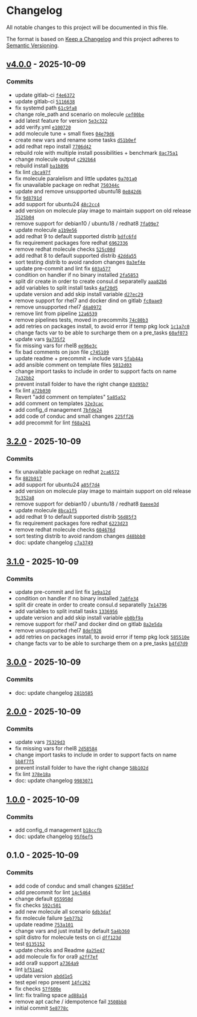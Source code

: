 # Changelog

All notable changes to this project will be documented in this file.

The format is based on [Keep a Changelog](https://keepachangelog.com/en/1.0.0/)
and this project adheres to [Semantic Versioning](https://semver.org/spec/v2.0.0.html).

## [v4.0.0](https://gitlab.pleal.ovh/ansible-roles_base/ansible-apps_consul_agent/compare/3.3.0...v4.0.0) - 2025-10-09

### Commits

- update gitlab-ci [`f4e6372`](https://gitlab.pleal.ovh/ansible-roles_base/ansible-apps_consul_agent/commit/f4e637244325f8e8a803d3cf983e58ef429a20ef)
- update gitlab-ci [`5116638`](https://gitlab.pleal.ovh/ansible-roles_base/ansible-apps_consul_agent/commit/51166385b8a956a5826d3ec5dba82c979aac5423)
- fix systemd path [`61c9fa8`](https://gitlab.pleal.ovh/ansible-roles_base/ansible-apps_consul_agent/commit/61c9fa8dcf3306ccdb1668e0ff661c3fe856b53e)
- change role_path and scenario on molecule [`cef00be`](https://gitlab.pleal.ovh/ansible-roles_base/ansible-apps_consul_agent/commit/cef00be9e8928d093954125e66549e28ad0710f1)
- add latest feature for version [`5e3c322`](https://gitlab.pleal.ovh/ansible-roles_base/ansible-apps_consul_agent/commit/5e3c3220e618eafb4b5edc285b91a58c1aaa6dd4)
- add verify.yml [`e100720`](https://gitlab.pleal.ovh/ansible-roles_base/ansible-apps_consul_agent/commit/e100720cb79e80d4e2b7da9fcbbeecb8e414e2ef)
- add molecule tune + small fixes [`04e79d6`](https://gitlab.pleal.ovh/ansible-roles_base/ansible-apps_consul_agent/commit/04e79d68433b7bf838971da8737e434d9b7f0996)
- create new vars and rename some tasks [`d51b0ef`](https://gitlab.pleal.ovh/ansible-roles_base/ansible-apps_consul_agent/commit/d51b0ef330738538058eade10a3c237889f8caf9)
- add redhat repo install [`7706d42`](https://gitlab.pleal.ovh/ansible-roles_base/ansible-apps_consul_agent/commit/7706d42e78256b28c26cd98b3dcb063b20f4a2d1)
- rebuild role with multiple install possibilities + benchmark [`8ac75a1`](https://gitlab.pleal.ovh/ansible-roles_base/ansible-apps_consul_agent/commit/8ac75a1ec831b88f3028becf5fea3e046647943b)
- change molecule output [`c292b64`](https://gitlab.pleal.ovh/ansible-roles_base/ansible-apps_consul_agent/commit/c292b64a25ed8669178516ba51a22a7da9954c74)
- rebuild install [`ba1b896`](https://gitlab.pleal.ovh/ansible-roles_base/ansible-apps_consul_agent/commit/ba1b8966881b560d87d70ab2fedf1432bc3539d3)
- fix lint [`cbca97f`](https://gitlab.pleal.ovh/ansible-roles_base/ansible-apps_consul_agent/commit/cbca97f31c9745bd63038c0b0679e885b204405f)
- fix molecule paralelism and little updates [`0a701a0`](https://gitlab.pleal.ovh/ansible-roles_base/ansible-apps_consul_agent/commit/0a701a0644ff6d0a136b345c47f517a7c6e793d4)
- fix unavailable package on redhat [`750344c`](https://gitlab.pleal.ovh/ansible-roles_base/ansible-apps_consul_agent/commit/750344c16cb487425a559df0154fa65704572384)
- update and remove unsupported ubuntu18 [`0e842d6`](https://gitlab.pleal.ovh/ansible-roles_base/ansible-apps_consul_agent/commit/0e842d6b54008750c52a61fbd5e9b75a338cf80f)
- fix [`9d8791d`](https://gitlab.pleal.ovh/ansible-roles_base/ansible-apps_consul_agent/commit/9d8791d70984ea9e5377b9e195404e235ef78276)
- add support for ubuntu24 [`48c2cc4`](https://gitlab.pleal.ovh/ansible-roles_base/ansible-apps_consul_agent/commit/48c2cc40360cb75a97f22a4ae966acf55982d254)
- add version on molecule play image to maintain support on old release [`3525b04`](https://gitlab.pleal.ovh/ansible-roles_base/ansible-apps_consul_agent/commit/3525b04d34b92e358368550e732d58737aede5e8)
- remove support for debian10 / ubuntu18 / redhat8 [`7fa09e7`](https://gitlab.pleal.ovh/ansible-roles_base/ansible-apps_consul_agent/commit/7fa09e781d002f98a85265f692b2209044edfe67)
- update molecule [`a1b9e56`](https://gitlab.pleal.ovh/ansible-roles_base/ansible-apps_consul_agent/commit/a1b9e56d2fe247f9a02ee1d2b06c0602e6cc1a7f)
- add redhat 9 to default supported distrib [`bdfc6fd`](https://gitlab.pleal.ovh/ansible-roles_base/ansible-apps_consul_agent/commit/bdfc6fd07572deebc254cb47af4415735dc64476)
- fix requirement packages fore redhat [`6962336`](https://gitlab.pleal.ovh/ansible-roles_base/ansible-apps_consul_agent/commit/69623364680db5248b68f78419e542cf51ddc340)
- remove redhat molecule checks [`525c00d`](https://gitlab.pleal.ovh/ansible-roles_base/ansible-apps_consul_agent/commit/525c00db2f25a23870018c235f735b04ea0d1298)
- add redhat 8 to default supported distrib [`42dda55`](https://gitlab.pleal.ovh/ansible-roles_base/ansible-apps_consul_agent/commit/42dda550835c16fc6730693288f87d6c6f3f30e3)
- sort testing distrib to avoid random changes [`0a3ef4e`](https://gitlab.pleal.ovh/ansible-roles_base/ansible-apps_consul_agent/commit/0a3ef4e7da66a7fa707246c9fab4e3aa32288d2a)
- update pre-commit and lint fix [`603a577`](https://gitlab.pleal.ovh/ansible-roles_base/ansible-apps_consul_agent/commit/603a577e1bc6036a77b4e593d7e3f4ea8eebf590)
- condition on handler if no binary installed [`2fa5853`](https://gitlab.pleal.ovh/ansible-roles_base/ansible-apps_consul_agent/commit/2fa5853ad2fc6f6ea448129527b8b77aafc13e5e)
- split dir create in order to create consul.d separatelly [`aaa82b6`](https://gitlab.pleal.ovh/ansible-roles_base/ansible-apps_consul_agent/commit/aaa82b6e167b253545f141810321d33b2cadaf08)
- add variables to split install tasks [`4af20d5`](https://gitlab.pleal.ovh/ansible-roles_base/ansible-apps_consul_agent/commit/4af20d5f9bebf03b8b8238957a51c01b72908cad)
- update version and add skip install variable [`d27ec29`](https://gitlab.pleal.ovh/ansible-roles_base/ansible-apps_consul_agent/commit/d27ec2956762b849658b3ffd99629ea7b9f7be48)
- remove support for rhel7 and docker dind on gitlab [`fc0aae9`](https://gitlab.pleal.ovh/ansible-roles_base/ansible-apps_consul_agent/commit/fc0aae921ea3ed32bbfbe02690e21bf4b7e5e474)
- remove unsupported rhel7 [`d4a0972`](https://gitlab.pleal.ovh/ansible-roles_base/ansible-apps_consul_agent/commit/d4a09725ab7838433bbf81096dda9c3c4b00d120)
- remove lint from pipeline [`12a6539`](https://gitlab.pleal.ovh/ansible-roles_base/ansible-apps_consul_agent/commit/12a653930cac36c0c43dc4fa1d84d352c3da21ff)
- remove pipelines tests, moved in precommits [`74c80b3`](https://gitlab.pleal.ovh/ansible-roles_base/ansible-apps_consul_agent/commit/74c80b39058ae859dd3a83571f89b23b989554cd)
- add retries on packages install, to avoid error if temp pkg lock [`1c1a7c0`](https://gitlab.pleal.ovh/ansible-roles_base/ansible-apps_consul_agent/commit/1c1a7c06b190d2d60e75a5f2f348fcabd3a4753d)
- change facts var to be able to surcharge them on a pre_tasks [`60af073`](https://gitlab.pleal.ovh/ansible-roles_base/ansible-apps_consul_agent/commit/60af0733001bc7f8b68106777c46e20fa4cee773)
- update vars [`9a735f2`](https://gitlab.pleal.ovh/ansible-roles_base/ansible-apps_consul_agent/commit/9a735f29039d1a5626d78bc69e8dc2fe54b348c2)
- fix missing vars for rhel8 [`ee96e3c`](https://gitlab.pleal.ovh/ansible-roles_base/ansible-apps_consul_agent/commit/ee96e3c6259299dfda694d059fbc61c6bff625a0)
- fix bad comments on json file [`c745109`](https://gitlab.pleal.ovh/ansible-roles_base/ansible-apps_consul_agent/commit/c7451097c140b10919b2472b5b09a2f48e3a7ac3)
- update readme + precommit + include vars [`5fab44a`](https://gitlab.pleal.ovh/ansible-roles_base/ansible-apps_consul_agent/commit/5fab44adc898b44d2b2ba0dae4003933e98d8afb)
- add ansible comment on template files [`5012d03`](https://gitlab.pleal.ovh/ansible-roles_base/ansible-apps_consul_agent/commit/5012d0354125bb49ab43f8525e1797c71b6d39af)
- change import tasks to include in order to support facts on name [`7a32bb2`](https://gitlab.pleal.ovh/ansible-roles_base/ansible-apps_consul_agent/commit/7a32bb2f16d8ef8f8a865d0af05613a9609d7c2d)
- prevent install folder to have the right change [`03d95b7`](https://gitlab.pleal.ovh/ansible-roles_base/ansible-apps_consul_agent/commit/03d95b7438f502868402b019a427c4da09ab07fb)
- fix lint [`a72b030`](https://gitlab.pleal.ovh/ansible-roles_base/ansible-apps_consul_agent/commit/a72b030c97a62ec187e8bb7cb0d420f40bdb1715)
- Revert "add comment on templates" [`5a85a52`](https://gitlab.pleal.ovh/ansible-roles_base/ansible-apps_consul_agent/commit/5a85a52b13e3d8835420fdf40ab5e8d617499dc7)
- add comment on templates [`32e3cac`](https://gitlab.pleal.ovh/ansible-roles_base/ansible-apps_consul_agent/commit/32e3cac4a26fcb7a28ab25cde6bf7262ac08b1ee)
- add  config_d management [`7bfde24`](https://gitlab.pleal.ovh/ansible-roles_base/ansible-apps_consul_agent/commit/7bfde240d32f6867fe8a250e27b704f775b170b3)
- add code of conduc and small changes [`225ff26`](https://gitlab.pleal.ovh/ansible-roles_base/ansible-apps_consul_agent/commit/225ff26a16e9bc1af8072b444b4ed0ddb8e2d6d3)
- add precommit for lint [`f68a241`](https://gitlab.pleal.ovh/ansible-roles_base/ansible-apps_consul_agent/commit/f68a241427516033798a2df01389e32e1b30495e)

## [3.2.0](https://gitlab.pleal.ovh/ansible-roles_base/ansible-apps_consul_agent/compare/3.1.0...3.2.0) - 2025-10-09

### Commits

- fix unavailable package on redhat [`2ca6572`](https://gitlab.pleal.ovh/ansible-roles_base/ansible-apps_consul_agent/commit/2ca6572181ec86598c12ac1a97c39145e4fe0545)
- fix [`882b917`](https://gitlab.pleal.ovh/ansible-roles_base/ansible-apps_consul_agent/commit/882b917b80b3fe51c768618a6040ce5f2be4f53d)
- add support for ubuntu24 [`a85f7d4`](https://gitlab.pleal.ovh/ansible-roles_base/ansible-apps_consul_agent/commit/a85f7d44017bba89f67232090becf555dc03c165)
- add version on molecule play image to maintain support on old release [`9c352a8`](https://gitlab.pleal.ovh/ansible-roles_base/ansible-apps_consul_agent/commit/9c352a8a11438609574251132923a9cf62dda8c3)
- remove support for debian10 / ubuntu18 / redhat8 [`0aeee3d`](https://gitlab.pleal.ovh/ansible-roles_base/ansible-apps_consul_agent/commit/0aeee3d11a417ad9d0cda1ec2a449756645ddde0)
- update molecule [`8bca1f5`](https://gitlab.pleal.ovh/ansible-roles_base/ansible-apps_consul_agent/commit/8bca1f5b0cf9fb1a0865dd9739aaf045eb78ba61)
- add redhat 9 to default supported distrib [`56d85f3`](https://gitlab.pleal.ovh/ansible-roles_base/ansible-apps_consul_agent/commit/56d85f3a05fcdd6f49e1139436a801eaaaa4752a)
- fix requirement packages fore redhat [`6223d23`](https://gitlab.pleal.ovh/ansible-roles_base/ansible-apps_consul_agent/commit/6223d232aee0a484965de23f53df7a1b41081987)
- remove redhat molecule checks [`604676d`](https://gitlab.pleal.ovh/ansible-roles_base/ansible-apps_consul_agent/commit/604676de209d2cb2e98acfb4b8d03aff2e741d91)
- sort testing distrib to avoid random changes [`d48bbb0`](https://gitlab.pleal.ovh/ansible-roles_base/ansible-apps_consul_agent/commit/d48bbb048f5923942d01c4a34962074ab5641932)
- doc: update changelog [`c7a3749`](https://gitlab.pleal.ovh/ansible-roles_base/ansible-apps_consul_agent/commit/c7a374972aeef73fd92e34f63f1ed29b3d9dd992)

## [3.1.0](https://gitlab.pleal.ovh/ansible-roles_base/ansible-apps_consul_agent/compare/3.0.0...3.1.0) - 2025-10-09

### Commits

- update pre-commit and lint fix [`1e9a12d`](https://gitlab.pleal.ovh/ansible-roles_base/ansible-apps_consul_agent/commit/1e9a12dc720b7b44b82319a55f6a49d8299523fa)
- condition on handler if no binary installed [`7a8fe34`](https://gitlab.pleal.ovh/ansible-roles_base/ansible-apps_consul_agent/commit/7a8fe3427c3927df9be2dc7c40ad93e77c3c2faa)
- split dir create in order to create consul.d separatelly [`7e14796`](https://gitlab.pleal.ovh/ansible-roles_base/ansible-apps_consul_agent/commit/7e14796dcc08f0839ed73e6ff5ad8ab85b3fb287)
- add variables to split install tasks [`1336956`](https://gitlab.pleal.ovh/ansible-roles_base/ansible-apps_consul_agent/commit/13369563212286635d84b4f1c1920c3dce789079)
- update version and add skip install variable [`eb0bf9a`](https://gitlab.pleal.ovh/ansible-roles_base/ansible-apps_consul_agent/commit/eb0bf9ac18471781d4cd24159add53df9adb40a2)
- remove support for rhel7 and docker dind on gitlab [`8a2e5da`](https://gitlab.pleal.ovh/ansible-roles_base/ansible-apps_consul_agent/commit/8a2e5dac94d6831d654e8878e704dbfe28ca604a)
- remove unsupported rhel7 [`8def026`](https://gitlab.pleal.ovh/ansible-roles_base/ansible-apps_consul_agent/commit/8def0268eb3b466b135aa87427d47b0a29b0913f)
- add retries on packages install, to avoid error if temp pkg lock [`585510e`](https://gitlab.pleal.ovh/ansible-roles_base/ansible-apps_consul_agent/commit/585510eb1b4e16b769dc98c3966527c6e2bef396)
- change facts var to be able to surcharge them on a pre_tasks [`b4fd7d9`](https://gitlab.pleal.ovh/ansible-roles_base/ansible-apps_consul_agent/commit/b4fd7d9945244352b94525fd26adffdbd19e6245)

## [3.0.0](https://gitlab.pleal.ovh/ansible-roles_base/ansible-apps_consul_agent/compare/2.0.0...3.0.0) - 2025-10-09

### Commits

- doc: update changelog [`281b585`](https://gitlab.pleal.ovh/ansible-roles_base/ansible-apps_consul_agent/commit/281b585972797664c51a72e21d31037f2dcd7f43)

## [2.0.0](https://gitlab.pleal.ovh/ansible-roles_base/ansible-apps_consul_agent/compare/1.1.0...2.0.0) - 2025-10-09

### Commits

- update vars [`75329d3`](https://gitlab.pleal.ovh/ansible-roles_base/ansible-apps_consul_agent/commit/75329d353695522d41d0342a5e98172cadfe18e5)
- fix missing vars for rhel8 [`2d58584`](https://gitlab.pleal.ovh/ansible-roles_base/ansible-apps_consul_agent/commit/2d58584357cb7ca8b56b4b5f2a438809a093a979)
- change import tasks to include in order to support facts on name [`bb8f7f5`](https://gitlab.pleal.ovh/ansible-roles_base/ansible-apps_consul_agent/commit/bb8f7f54d760e8d6d4d1cb9bdccb4aabbc19e170)
- prevent install folder to have the right change [`58b102d`](https://gitlab.pleal.ovh/ansible-roles_base/ansible-apps_consul_agent/commit/58b102d2e6fedd77d11972311f6711e151502563)
- fix lint [`378e18a`](https://gitlab.pleal.ovh/ansible-roles_base/ansible-apps_consul_agent/commit/378e18ab6c3929ea512f7605510911758fc500cc)
- doc: update changelog [`9983071`](https://gitlab.pleal.ovh/ansible-roles_base/ansible-apps_consul_agent/commit/99830716137bdf94f9de06f4c00df4e1c7acedd4)

## [1.0.0](https://gitlab.pleal.ovh/ansible-roles_base/ansible-apps_consul_agent/compare/0.1.0...1.0.0) - 2025-10-09

### Commits

- add  config_d management [`b18ccfb`](https://gitlab.pleal.ovh/ansible-roles_base/ansible-apps_consul_agent/commit/b18ccfbfb248e30b7e29f7295aaa45db785283d0)
- doc: update changelog [`95f6ef5`](https://gitlab.pleal.ovh/ansible-roles_base/ansible-apps_consul_agent/commit/95f6ef5cb9b29b270965bddec2570d2993a14bfd)

## 0.1.0 - 2025-10-09

### Commits

- add code of conduc and small changes [`62585ef`](https://gitlab.pleal.ovh/ansible-roles_base/ansible-apps_consul_agent/commit/62585ef440303f10439f8c80673b9590801c733a)
- add precommit for lint [`14c5464`](https://gitlab.pleal.ovh/ansible-roles_base/ansible-apps_consul_agent/commit/14c546438621ffbf87264d9fe1086611921cfcc2)
- change default [`055950d`](https://gitlab.pleal.ovh/ansible-roles_base/ansible-apps_consul_agent/commit/055950d942b5f926eaf666e2a408ad3253bdbfcc)
- fix checks [`592c501`](https://gitlab.pleal.ovh/ansible-roles_base/ansible-apps_consul_agent/commit/592c501aaa084fd48bf7fba9c786312139409459)
- add new molecule all scenario [`6db3daf`](https://gitlab.pleal.ovh/ansible-roles_base/ansible-apps_consul_agent/commit/6db3daf9b0f10472645d8fc20a2630de809cef57)
- fix molecule failure [`5eb77b2`](https://gitlab.pleal.ovh/ansible-roles_base/ansible-apps_consul_agent/commit/5eb77b2092bc03adb4e52cad1e792110d5d3c2bb)
- update readme [`753a101`](https://gitlab.pleal.ovh/ansible-roles_base/ansible-apps_consul_agent/commit/753a1010a348cc41e5dcd29b3887093115a9b6d6)
- change vars and just install by default [`5a4b360`](https://gitlab.pleal.ovh/ansible-roles_base/ansible-apps_consul_agent/commit/5a4b360ccdaf25ee59a5ef96059260016d643a91)
- split distro for molecule tests on ci [`dff123d`](https://gitlab.pleal.ovh/ansible-roles_base/ansible-apps_consul_agent/commit/dff123d8663b4784e15e83ee73045005d8a3b1bc)
- test [`0135152`](https://gitlab.pleal.ovh/ansible-roles_base/ansible-apps_consul_agent/commit/0135152f810b423394b61c6a9feeca034d630104)
- update checks and Readme [`4a25e47`](https://gitlab.pleal.ovh/ansible-roles_base/ansible-apps_consul_agent/commit/4a25e47fdb0caf09ccb1abccecb2664a31572472)
- add molecule fix for ora9 [`a2ff7ef`](https://gitlab.pleal.ovh/ansible-roles_base/ansible-apps_consul_agent/commit/a2ff7ef885b7afbf880dc5db4d3d16f6331d08e2)
- add ora9 support [`a7364a9`](https://gitlab.pleal.ovh/ansible-roles_base/ansible-apps_consul_agent/commit/a7364a933a911ed84529615c364dbe2144274fb7)
- lint [`bf51ae2`](https://gitlab.pleal.ovh/ansible-roles_base/ansible-apps_consul_agent/commit/bf51ae2ee20a68349898124c0024ecd48fcde666)
- update version [`abdd1e5`](https://gitlab.pleal.ovh/ansible-roles_base/ansible-apps_consul_agent/commit/abdd1e58372d7290047fbb697fd36c1501a4c418)
- test epel repo present [`14fc262`](https://gitlab.pleal.ovh/ansible-roles_base/ansible-apps_consul_agent/commit/14fc262fd255e3ac386edec94a44b25b6cee79ce)
- fix checks [`57f600e`](https://gitlab.pleal.ovh/ansible-roles_base/ansible-apps_consul_agent/commit/57f600e23fb3dec713e17dd565179b23f4c7dd7b)
- lint: fix trailing space [`ad88a14`](https://gitlab.pleal.ovh/ansible-roles_base/ansible-apps_consul_agent/commit/ad88a14f5439e98cfa622aed7c6eba58a3876ce9)
- remove apt cache / idempotence fail [`3508bb8`](https://gitlab.pleal.ovh/ansible-roles_base/ansible-apps_consul_agent/commit/3508bb836082ef2197ba4cf543fe4a8067de350d)
- initial commit [`5e8778c`](https://gitlab.pleal.ovh/ansible-roles_base/ansible-apps_consul_agent/commit/5e8778c692aef706158a9b2c1f26d5920632fd9f)
